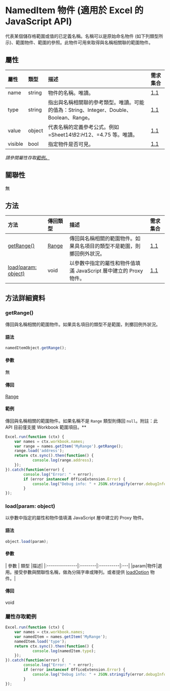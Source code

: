 # <a name="nameditem-object-javascript-api-for-excel"></a>NamedItem 物件 (適用於 Excel 的 JavaScript API)

代表某個儲存格範圍或值的已定義名稱。名稱可以是原始命名物件 (如下列類型所示)、範圍物件、範圍的參照。此物件可用來取得與名稱相關聯的範圍物件。

## <a name="properties"></a>屬性

| 屬性	     | 類型	   |描述| 需求集合|
|:---------------|:--------|:----------|:----|
|name|string|物件的名稱。唯讀。|[1.1](../requirement-sets/excel-api-requirement-sets.md)|
|type|string|指出與名稱相關聯的參考類型。唯讀。可能的值為：String、Integer、Double、Boolean、Range。|[1.1](../requirement-sets/excel-api-requirement-sets.md)|
|value|object|代表名稱的定義參考公式。例如 =Sheet14!$B$2:$H$12、=4.75 等。唯讀。|[1.1](../requirement-sets/excel-api-requirement-sets.md)|
|visible|bool|指定物件是否可見。|[1.1](../requirement-sets/excel-api-requirement-sets.md)|

_請參閱屬性存取[範例。](#property-access-examples)_

## <a name="relationships"></a>關聯性
無


## <a name="methods"></a>方法

| 方法           | 傳回類型    |描述| 需求集合|
|:---------------|:--------|:----------|:----|
|[getRange()](#getrange)|[Range](range.md)|傳回與名稱相關的範圍物件。如果具名項目的類型不是範圍，則擲回例外狀況。|[1.1](../requirement-sets/excel-api-requirement-sets.md)|
|[load(param: object)](#loadparam-object)|void|以參數中指定的屬性和物件值填滿 JavaScript 層中建立的 Proxy 物件。|[1.1](../requirement-sets/excel-api-requirement-sets.md)|

## <a name="method-details"></a>方法詳細資料


### <a name="getrange"></a>getRange()
傳回與名稱相關的範圍物件。如果具名項目的類型不是範圍，則擲回例外狀況。

#### <a name="syntax"></a>語法
```js
namedItemObject.getRange();
```

#### <a name="parameters"></a>參數
無

#### <a name="returns"></a>傳回
[Range](range.md)

#### <a name="examples"></a>範例

傳回與名稱相關的範圍物件。如果名稱不是 `Range` 類型則傳回 `null`。附註：此 API 目前僅支援 Workbook 範圍項目。**

```js
Excel.run(function (ctx) { 
    var names = ctx.workbook.names;
    var range = names.getItem('MyRange').getRange();
    range.load('address');
    return ctx.sync().then(function() {
            console.log(range.address);
    });
}).catch(function(error) {
        console.log("Error: " + error);
        if (error instanceof OfficeExtension.Error) {
            console.log("Debug info: " + JSON.stringify(error.debugInfo));
        }
});
```


### <a name="loadparam-object"></a>load(param: object)
以參數中指定的屬性和物件值填滿 JavaScript 層中建立的 Proxy 物件。

#### <a name="syntax"></a>語法
```js
object.load(param);
```

#### <a name="parameters"></a>參數
| 參數	    | 類型	   |描述|
|:---------------|:--------|:----------|:---|
|param|物件|選用。接受參數與關聯性名稱，做為分隔字串或陣列。或者提供 [loadOption](loadoption.md) 物件。|

#### <a name="returns"></a>傳回
void
### <a name="property-access-examples"></a>屬性存取範例

```js
Excel.run(function (ctx) { 
    var names = ctx.workbook.names;
    var namedItem = names.getItem('MyRange');
    namedItem.load('type');
    return ctx.sync().then(function() {
            console.log(namedItem.type);
    });
}).catch(function(error) {
        console.log("Error: " + error);
        if (error instanceof OfficeExtension.Error) {
            console.log("Debug info: " + JSON.stringify(error.debugInfo));
        }
});
```
